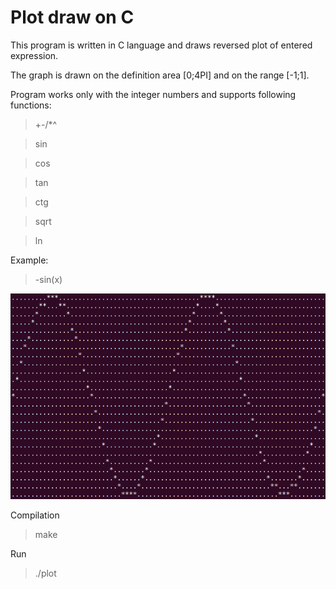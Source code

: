 # Plot draw on C

This program is written in C language and draws reversed plot of entered expression.

The graph is drawn on the definition area [0;4PI] and on the range [-1;1].

Program works only with the integer numbers and supports following functions:

> +-/*^

> sin

> cos

> tan

> ctg

> sqrt

> ln



Example:

> -sin(x)

![giphy gif](https://github.com/dyakov-kirill/plot-draw/blob/c8140fd04c31bf39d3bebda7f259e47ed7a5e850/res/Presentation.png)

Compilation

> make

Run

> ./plot
